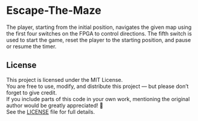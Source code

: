 # Escape-The-Maze
The player, starting from the initial position, navigates the given map using the first four switches on the FPGA to control directions. The fifth switch is used to start the game, reset the player to the starting position, and pause or resume the timer.

## License

This project is licensed under the MIT License.  
You are free to use, modify, and distribute this project — but please don’t forget to give credit.  
If you include parts of this code in your own work, mentioning the original author would be greatly appreciated! 💛  
See the [LICENSE](LICENSE) file for full details.
